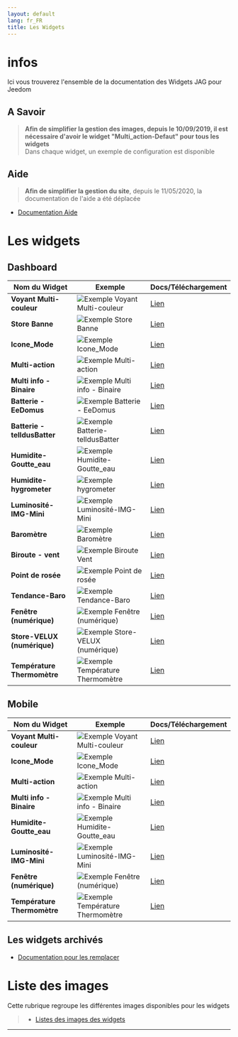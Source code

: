 ```yaml
---
layout: default
lang: fr_FR
title: Les Widgets
---
```


# infos

Ici vous trouverez l'ensemble de la documentation des Widgets JAG pour Jeedom

## A Savoir

> **Afin de simplifier la gestion des images, depuis le 10/09/2019, il est nécessaire d'avoir le widget "Multi_action-Defaut" pour tous les widgets**<br/>
> Dans chaque widget, un exemple de configuration est disponible

## Aide

> **Afin de simplifier la gestion du site**, depuis le 11/05/2020, la documentation de l'aide a été déplacée<br/>

- [Documentation Aide]({{site.baseurl}}/{{site.help}}/{{page.lang}})

# Les widgets

## Dashboard

| Nom du Widget                | Exemple                                                                                            | Docs/Téléchargement                               |
| ---------------------------- | -------------------------------------------------------------------------------------------------- | ------------------------------------------------- |
| **Voyant Multi-couleur**     | <img src="../{{site.img}}/exemple/d/voyant_multicouleur.png" alt="Exemple Voyant Multi-couleur" /> | <a href="./WIDGET_d_VoyantMulticouleur">Lien</a>  |
| **Store Banne**              | <img src="../{{site.img}}/exemple/d/store_banne.png" alt="Exemple Store Banne" />                  | <a href="./WIDGET_d_Store_banne">Lien</a>         |
| **Icone_Mode**               | <img src="../{{site.img}}/exemple/d/icone_mode.png" alt="Exemple Icone_Mode" />                    | <a href="./WIDGET_d_Icon_Mode">Lien</a>           |
| **Multi-action**             | <img src="../{{site.img}}/exemple/d/multi_action.png" alt="Exemple Multi-action" />                | <a href="./WIDGET_d_Multi_action_Defaut">Lien</a> |
| **Multi info - Binaire**     | <img src="../{{site.img}}/exemple/d/multi_binaire.png" alt="Exemple Multi info - Binaire" />       | <a href="./WIDGET_d_Multi_info_Binaire">Lien</a>  |
| **Batterie - EeDomus**       | <img src="../{{site.img}}/exemple/d/bat_eedomus.png" alt="Exemple Batterie - EeDomus" />           | <a href="./WIDGET_d_Bat_EeDomus">Lien</a>         |
| **Batterie - telldusBatter** | <img src="../{{site.img}}/exemple/d/bat_telldusbatter.png" alt="Exemple Batterie-telldusBatter" /> | <a href="./WIDGET_d_Bat_telldusBattery">Lien</a>  |
| **Humidite-Goutte_eau**      | <img src="../{{site.img}}/exemple/d/humidite_goutte_eau.png" alt="Exemple Humidite-Goutte_eau" />  | <a href="./WIDGET_d_Humidite_Goutte_eau">Lien</a> |
| **Humidite-hygrometer**      | <img src="../{{site.img}}/exemple/d/hygrometer.png" alt="Exemple hygrometer" />                    | <a href="./WIDGET_d_hygrometer">Lien</a>          |
| **Luminosité-IMG-Mini**      | <img src="../{{site.img}}/exemple/d/lumi.png" alt="Exemple Luminosité-IMG-Mini" />                 | <a href="./WIDGET_d_Lum_IMG_mini">Lien</a>        |
| **Baromètre**                | <img src="../{{site.img}}/exemple/d/baro.png" alt="Exemple Baromètre" />                           | <a href="./WIDGET_d_baro">Lien</a>                |
| **Biroute - vent**           | <img src="../{{site.img}}/exemple/d/biroute.png" alt="Exemple Biroute Vent" />                     | <a href="./WIDGET_d_biroute">Lien</a>             |
| **Point de rosée**           | <img src="../{{site.img}}/exemple/d/rosee.png" alt="Exemple Point de rosée" />                     | <a href="./WIDGET_d_rosee">Lien</a>               |
| **Tendance-Baro**            | <img src="../{{site.img}}/exemple/d/tendance.png" alt="Exemple Tendance-Baro" />                   | <a href="./WIDGET_d_tendance">Lien</a>            |
| **Fenêtre (numérique)**      | <img src="../{{site.img}}/exemple/d/fenetre.png" alt="Exemple Fenêtre (numérique)" />              | <a href="./WIDGET_d_fenetre">Lien</a>             |
| **Store-VELUX (numérique)**  | <img src="../{{site.img}}/exemple/d/store_velux.png" alt="Exemple Store-VELUX (numérique)" />      | <a href="./WIDGET_d_Store_Velux_num">Lien</a>     |
| **Température Thermomètre**  | <img src="../{{site.img}}/exemple/d/temperature.png" alt="Exemple Température Thermomètre" />      | <a href="./WIDGET_d_Thermometre">Lien</a>         |

## Mobile

| Nom du Widget               | Exemple                                                                                            | Docs/Téléchargement                               |
| --------------------------- | -------------------------------------------------------------------------------------------------- | ------------------------------------------------- |
| **Voyant Multi-couleur**    | <img src="../{{site.img}}/exemple/m/voyant_multicouleur.png" alt="Exemple Voyant Multi-couleur" /> | <a href="./WIDGET_m_VoyantMulticouleur">Lien</a>  |
| **Icone_Mode**              | <img src="../{{site.img}}/exemple/m/icone_mode.png" alt="Exemple Icone_Mode" />                    | <a href="./WIDGET_m_Icon_Mode">Lien</a>           |
| **Multi-action**            | <img src="../{{site.img}}/exemple/m/multi_action.png" alt="Exemple Multi-action" />                | <a href="./WIDGET_m_Multi_action_Defaut">Lien</a> |
| **Multi info - Binaire**    | <img src="../{{site.img}}/exemple/m/multi_binaire.png" alt="Exemple Multi info - Binaire" />       | <a href="./WIDGET_m_Multi_info_Binaire">Lien</a>  |
| **Humidite-Goutte_eau**     | <img src="../{{site.img}}/exemple/m/humidite_goutte_eau.png" alt="Exemple Humidite-Goutte_eau" />  | <a href="./WIDGET_m_Humidite_Goutte_eau">Lien</a> |
| **Luminosité-IMG-Mini**     | <img src="../{{site.img}}/exemple/m/lumi.png" alt="Exemple Luminosité-IMG-Mini" />                 | <a href="./WIDGET_m_Lum_IMG_mini">Lien</a>        |
| **Fenêtre (numérique)**     | <img src="../{{site.img}}/exemple/m/fenetre.png" alt="Exemple Fenêtre (numérique)" />              | <a href="./WIDGET_m_fenetre">Lien</a>             |
| **Température Thermomètre** | <img src="../{{site.img}}/exemple/m/temperature.png" alt="Exemple Température Thermomètre" />      | <a href="./WIDGET_m_Thermometre">Lien</a>         |

## Les widgets archivés

- [Documentation pour les remplacer ]({{site.baseurl}}/{{site.archive}}/{{page.lang}})

# Liste des images

Cette rubrique regroupe les différentes images disponibles pour les widgets

> - <a href="./list_img">Listes des images des widgets </a>

<hr />
